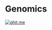 # Genomics
[![ghit.me](https://ghit.me/badge.svg?repo=dbelling/genomics)](https://ghit.me/repo/dbelling/genomics)
